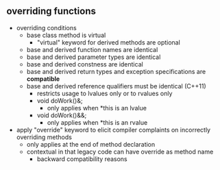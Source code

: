 ## overriding functions
- overriding conditions
	- base class method is virtual
		- "virtual" keyword for derived methods are optional 
	- base and derived function names are identical
	- base and derived parameter types are identical
	- base and derived constness are identical
	- base and derived return types and exception specifications are **compatible**
	- base and derived reference qualifiers must be identical (C++11)
		- restricts usage to lvalues only or to rvalues only
		- void doWork()&;
			- only applies when *this is an lvalue
		- void doWork()&&;
			- only applies when *this is an rvalue
- apply "override" keyword to elicit compiler complaints on incorrectly overriding methods
	- only applies at the end of method declaration
	- contextual in that legacy code can have override as method name
		- backward compatibility reasons